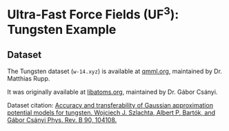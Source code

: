 # Ultra-Fast Force Fields (UF<sup>3</sup>): Tungsten Example

## Dataset

The Tungsten dataset (```w-14.xyz```) is available at [qmml.org](https://qmml.org/datasets.html), maintained by Dr. Matthias Rupp.

It was originally available at [libatoms.org](http://www.libatoms.org/Home/DataRepository), maintained by Dr. Gábor Csányi.

Dataset citation: 
[Accuracy and transferability of Gaussian approximation potential models for tungsten. Wojciech J. Szlachta, Albert P. Bartók, and Gábor Csányi
Phys. Rev. B 90, 104108.](https://doi.org/10.1103/physrevb.90.104108)

